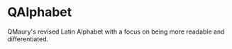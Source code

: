 # QAlphabet
QMaury's revised Latin Alphabet with a focus on being more readable and differentiated.

